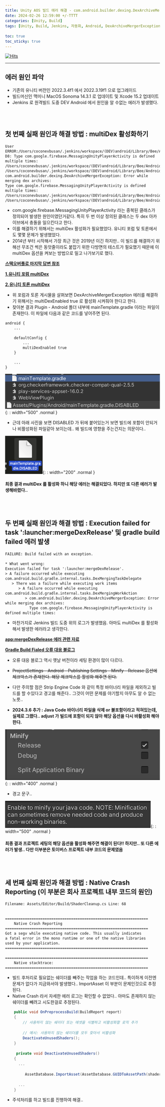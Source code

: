```yaml
---
title: Unity AOS 빌드 에러 해결 - com.android.builder.dexing.DexArchiveMergerException Error while merging dex archives
date: 2024-02-26 12:59:00 +/-TTTT
categories: [Unity, Build]
tags: [Unity, Build, Jenkins, 자동화, Android, DexArchiveMergerException, multiDexEnabled, mergeDexRelease, gradle build failed , Minify]     # TAG names should always be lowercase

toc: true
toc_sticky: true
---
```


[![Hits](https://hits.seeyoufarm.com/api/count/incr/badge.svg?url=https%3A%2F%2Fepheria.github.io&count_bg=%2379C83D&title_bg=%23555555&icon=&icon_color=%23E7E7E7&title=views&edge_flat=false)](https://hits.seeyoufarm.com)

---

## 에러 원인 파악

- 기존의 유니티 버전인 2022.3.4f1 에서 2022.3.19f1 으로 업그레이드
- 빌드머신인 맥미니 MacOS Sonoma 14.3.1 로 업데이트 및 Xcode 15.2 업데이트
- Jenkins 로 원격빌드 도중 DEV Android 에서 원인을 알 수없는 에러가 발생했다.

<br>
<br>

## 첫 번째 실패 원인과 해결 방법 : multiDex 활성화하기

```
User
ERROR:/Users/coconevbusan/.jenkins/workspace/(DEV)android/Library/Bee/Android/Prj/IL2CPP/Gradle/unityLibrary/build/.transforms/f5f2117adcaee1eb1097391e7bb3025e/transformed/classes/classes.dex: D8: Type com.google.firebase.MessagingUnityPlayerActivity is defined multiple times: /Users/coconevbusan/.jenkins/workspace/(DEV)android/Library/Bee/Android/Prj/IL2CPP/Gradle/unityLibrary/build/.transforms/f5f2117adcaee1eb1097391e7bb3025e/transformed/classes/classes.dex, /Users/coconevbusan/.jenkins/workspace/(DEV)android/Library/Bee/Android/Prj/IL2CPP/Gradle/launcher/build/intermediates/external_libs_dex/release/mergeExtDexRelease/classes.dex
com.android.builder.dexing.DexArchiveMergerException: Error while merging dex archives: 
Type com.google.firebase.MessagingUnityPlayerActivity is defined multiple times: /Users/coconevbusan/.jenkins/workspace/(DEV)android/Library/Bee/Android/Prj/IL2CPP/Gradle/unityLibrary/build/.transforms/f5f2117adcaee1eb1097391e7bb3025e/transformed/classes/classes.dex, /Users/coconevbusan/.jenkins/workspace/(DEV)android/Library/Bee/Android/Prj/IL2CPP/Gradle/laun
```

- com.google.firebase.MessagingUnityPlayerActivity 라는 중복된 클래스가 정의되어 발생한 원인이였던거같다. 특히 두 번 이상 정의된 클래스는 두 dex 아카이브에서 충돌을 일으킨다고 한다.
- 이를 해결하기 위해서는 multiDex 활성화가 필요했었다. 유니티 포럼 및 토론에서도 몇몇 문제가 발생했었다.
- 2014년 부터 시작해서 가장 최근 것은 2019년 이긴 하지만.. 이 빌드를 해결하기 위해선 무조건 썩은 동앗줄이라도 붙잡기 위한 다방면의 테스트가 필요했기 때문에 이 multiDex 옵션을 켜보는 방법으로 밀고 나가보기로 했다.

**[스택오버플로 마지막 답변 참조](https://stackoverflow.com/questions/31141210/how-to-enable-multi-dex-option-for-android-in-unity3d/55960144#55960144)**

**[1.유니티 포럼 multiDex](https://forum.unity.com/threads/multidex-support-on-android.325429/)**

**[2.유니티 토론 multiDex](https://discussions.unity.com/t/too-many-method-references-when-i-export-android-build/120436/1)**

- 위 포럼과 토론 게시물을 살펴보면 DexArchiveMergerException 에러를 해결하기 위해서는 multiDexEnabled true 로 활성화 시켜줘야 한다고 한다.
- 찾아본 결과 Plugin - Android 폴더 내부에 mainTemplate.gradle 이라는 파일이 존재한다. 이 파일에 다음과 같은 코드를 넣어주면 된다.

```
android {
    ...

    defaultConfig {
        ...
        multiDexEnabled true
    }

    ...
}
```

![Desktop View](/assets/img/post/unity/unityaosbuilderror_01.png){: : width="500" .normal }

- 근데 아래 사진을 보면 DISABLED 가 뒤에 붙어있는거 보면 빌드에 포함이 안되거나 비활성화된 파일같아 보이는데.. 왜 빌드에 영향을 주는건지는 의문이다..

![Desktop View](/assets/img/post/unity/unityaosbuilderror_02.png){: : width="200" .normal }

#### 최종 결과 multiDex 를 활성화 하니 해당 에러는 해결되었다. 하지만 또 다른 에러가 발생해바렸다..

<br>
<br>

## 두 번째 실패 원인과 해결 방법 : Execution failed for task ':launcher:mergeDexRelease' 및 gradle build failed 에러 발생

```
FAILURE: Build failed with an exception.

* What went wrong:
Execution failed for task ':launcher:mergeDexRelease'.
> A failure occurred while executing com.android.build.gradle.internal.tasks.DexMergingTaskDelegate
   > There was a failure while executing work items
      > A failure occurred while executing com.android.build.gradle.internal.tasks.DexMergingWorkAction
         > com.android.builder.dexing.DexArchiveMergerException: Error while merging dex archives: 
           Type com.google.firebase.MessagingUnityPlayerActivity is defined multiple times: 

```

- 마찬가지로 Jenkins 빌드 도중 위의 로그가 발생했음. 아마도 multiDex 를 활성화해서 발생한 에러라고 생각한다.

**[app:mergeDexRelease 에러 관련 자료](https://github.com/facebook/react-native/issues/33670)**

**[Gradle Build Fialed 오류 대응 블로그](https://devparklibrary.tistory.com/20)**

- 오류 대응 블로그 역시 옛날 버전이라 세팅 환경이 많이 다르다.
- ~~ProjectSettings - Android - Publishing Settings - Minify - Release 옵션에 체크박스가 존재한다. 해당 체크박스를 활성화 해주면 된다.~~
- 다만 주의할 점은 Strip Engine Code 와 같이 특정 바이너리 파일을 제외하고 빌드를 할 수있다고 경고를 해준다.. 그것이 어떤 문제를 야기할지 아무도 알 수 없는 노릇..

- **2024.3.6 추가 : Java Code 바이너리 파일을 삭제 or 불포함이라고 적혀있는데, 실제로 그랬다.. adjust 가 빌드에 포함이 되지 않아 해당 옵션을 다시 바활성화 해야한다.**

![Desktop View](/assets/img/post/unity/unityaosbuilderror_03.png){: : width="400" .normal }

- 경고 문구..

![Desktop View](/assets/img/post/unity/unityaosbuilderror_04.png){: : width="500" .normal }

#### 최종 결과 프로젝트 세팅의 해당 옵션을 활성화 해주면 해결이 된다!! 하지만.. 또 다른 에러가 발생.. 다만 이부분은 토이버스 프로젝트 내부 코드의 문제였음

<br>
<br>

## 세 번째 실패 원인과 해결 방법 : Native Crash Reporting (이 부분은 회사 프로젝트 내부 코드의 원인)

```
Filename: Assets/Editor/Build/ShaderCleanup.cs Line: 68


=================================================================
	Native Crash Reporting
=================================================================
Got a segv while executing native code. This usually indicates
a fatal error in the mono runtime or one of the native libraries 
used by your application.
=================================================================

=================================================================
	Native stacktrace:
=================================================================
```

- 빌드 후처리로 필요없는 쉐이더를 빼주는 작업을 하는 코드인데.. 특이하게 이전엔 문제가 없다가 지금와서야 발생했다.. ImportAsset 이 부분이 문제인것으로 추정된다.
- Native Crash 라서 자세한 에러 로그는 확인할 수 없었다.. 아마도 존재하지 않는 쉐이더를 빼려고 시도한걸로 추정된다.

```csharp
    public void OnPreprocessBuild(BuildReport report)
    {
        // 사용하지 않는 쉐이더 또는 에셋을 식별하고 비활성화할 로직 추가

        // 예시: 사용하지 않는 쉐이더를 모두 찾아서 비활성화
        DeactivateUnusedShaders();
    }

     private void DeactivateUnusedShaders()
    {
      ...

         AssetDatabase.ImportAsset(AssetDatabase.GUIDToAssetPath(shaderPath), ImportAssetOptions.ForceUpdate);

      ...
    }
```

- 주석처리를 하고 빌드를 진행하여 해결..

